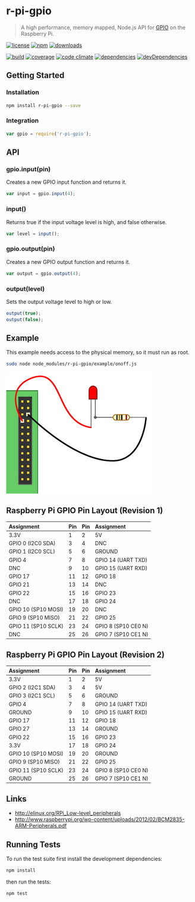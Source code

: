 # r-pi-gpio

> A high performance, memory mapped, Node.js API for [GPIO](http://en.wikipedia.org/wiki/General-purpose_input/output) on the Raspberry Pi.

[![license](http://img.shields.io/badge/license-MIT-blue.svg?style=flat)](https://raw.githubusercontent.com/clebert/r-pi-gpio/master/LICENSE)
[![npm](http://img.shields.io/npm/v/r-pi-gpio.svg?style=flat)](https://www.npmjs.org/package/r-pi-gpio)
[![downloads](http://img.shields.io/npm/dm/r-pi-gpio.svg?style=flat)](https://www.npmjs.org/package/r-pi-gpio)

[![build](http://img.shields.io/travis/clebert/r-pi-gpio/master.svg?style=flat)](https://travis-ci.org/clebert/r-pi-gpio)
[![coverage](http://img.shields.io/coveralls/clebert/r-pi-gpio/master.svg?style=flat)](https://coveralls.io/r/clebert/r-pi-gpio)
[![code climate](http://img.shields.io/codeclimate/github/clebert/r-pi-gpio.svg?style=flat)](https://codeclimate.com/github/clebert/r-pi-gpio)
[![dependencies](http://img.shields.io/david/clebert/r-pi-gpio.svg?style=flat)](https://david-dm.org/clebert/r-pi-gpio#info=dependencies&view=table)
[![devDependencies](http://img.shields.io/david/dev/clebert/r-pi-gpio.svg?style=flat)](https://david-dm.org/clebert/r-pi-gpio#info=devDependencies&view=table)

## Getting Started

### Installation

```sh
npm install r-pi-gpio --save
```

### Integration

```javascript
var gpio = require('r-pi-gpio');
```

## API

### gpio.input(pin)

Creates a new GPIO input function and returns it.

```javascript
var input = gpio.input(4);
```

### input()

Returns true if the input voltage level is high, and false otherwise.

```javascript
var level = input();
```

### gpio.output(pin)

Creates a new GPIO output function and returns it.

```javascript
var output = gpio.output(4);
```

### output(level)

Sets the output voltage level to high or low.

```javascript
output(true);
output(false);
```

## Example

This example needs access to the physical memory, so it must run as root.

```sh
sudo node node_modules/r-pi-gpio/example/onoff.js
```

![Example: onoff.png](https://raw.githubusercontent.com/clebert/r-pi-gpio/master/example/onoff.png)

## Raspberry Pi GPIO Pin Layout (Revision 1)

| Assignment          | Pin | Pin | Assignment          |
| :------------------ | :-- | :-- | :------------------ |
| 3.3V                | 1   | 2   | 5V                  |
| GPIO 0 (I2C0 SDA)   | 3   | 4   | DNC                 |
| GPIO 1 (I2C0 SCL)   | 5   | 6   | GROUND              |
| GPIO 4              | 7   | 8   | GPIO 14 (UART TXD)  |
| DNC                 | 9   | 10  | GPIO 15 (UART RXD)  |
| GPIO 17             | 11  | 12  | GPIO 18             |
| GPIO 21             | 13  | 14  | DNC                 |
| GPIO 22             | 15  | 16  | GPIO 23             |
| DNC                 | 17  | 18  | GPIO 24             |
| GPIO 10 (SP10 MOSI) | 19  | 20  | DNC                 |
| GPIO 9  (SP10 MISO) | 21  | 22  | GPIO 25             |
| GPIO 11 (SP10 SCLK) | 23  | 24  | GPIO 8 (SP10 CE0 N) |
| DNC                 | 25  | 26  | GPIO 7 (SP10 CE1 N) |

## Raspberry Pi GPIO Pin Layout (Revision 2)

| Assignment          | Pin | Pin | Assignment          |
| :------------------ | :-- | :-- | :------------------ |
| 3.3V                | 1   | 2   | 5V                  |
| GPIO 2 (I2C1 SDA)   | 3   | 4   | 5V                  |
| GPIO 3 (I2C1 SCL)   | 5   | 6   | GROUND              |
| GPIO 4              | 7   | 8   | GPIO 14 (UART TXD)  |
| GROUND              | 9   | 10  | GPIO 15 (UART RXD)  |
| GPIO 17             | 11  | 12  | GPIO 18             |
| GPIO 27             | 13  | 14  | GROUND              |
| GPIO 22             | 15  | 16  | GPIO 23             |
| 3.3V                | 17  | 18  | GPIO 24             |
| GPIO 10 (SP10 MOSI) | 19  | 20  | GROUND              |
| GPIO 9  (SP10 MISO) | 21  | 22  | GPIO 25             |
| GPIO 11 (SP10 SCLK) | 23  | 24  | GPIO 8 (SP10 CE0 N) |
| GROUND              | 25  | 26  | GPIO 7 (SP10 CE1 N) |

## Links

- http://elinux.org/RPi_Low-level_peripherals
- http://www.raspberrypi.org/wp-content/uploads/2012/02/BCM2835-ARM-Peripherals.pdf

## Running Tests

To run the test suite first install the development dependencies:

```sh
npm install
```

then run the tests:

```sh
npm test
```
